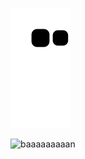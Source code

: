 
 ![Snake animation](https://github.com/madushadhanushka/github-readme/blob/output/github-contribution-snake.svg)

![baaaaaaaaan](https://user-images.githubusercontent.com/95647164/186753375-21a07793-ecb9-4fe0-9497-6b7c85b19267.png)

